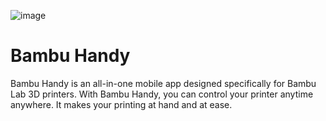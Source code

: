 ![image](https://user-images.githubusercontent.com/106916061/179006347-497d24c0-9bd6-45b7-8c49-d5cc8ecfe5d7.png)

# Bambu Handy
Bambu Handy is an all-in-one mobile app designed specifically for Bambu Lab 3D printers. With
Bambu Handy, you can control your printer anytime anywhere. It makes your printing at hand and at
ease.
